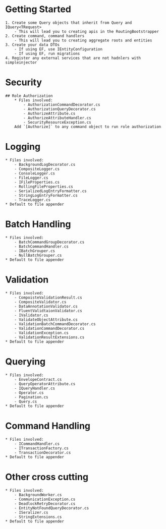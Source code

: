 # Getting Started
    1. Create some Query objects that inherit from Query and IQuery<TRequest>
        - This will lead you to creating apis in the RoutingBootstrapper
    2. Create command, command handlers
        - This will lead you to creating aggregate roots and entities
    3. Create your data DTOs
        - If using EF, use IEntityConfiguration
        - If using EF, run migrations
    4. Register any external services that are not hadnlers with simpleinjector

# Security
    ## Role Authorization
        * Files involved:
            - AuthorizationCommandDecorator.cs
            - AuthorizationQueryDecorator.cs
            - AuthorizeAttribute.cs
            - AuthorizeAttributeHandler.cs
            - SecurityResourceException.cs
        Add `[Authorize]` to any command object to run role authorization

# Logging
    * Files involved:
        - BackgroundLogDecorator.cs
        - CompositeLogger.cs
        - ConsoleLogger.cs
        - FileLogger.cs
        - IFileProperties.cs
        - RollingFileProperties.cs
        - SerializedLogEntryFormatter.cs
        - StringLogEntryFormatter.cs
        - TraceLogger.cs
    * Default to file appender

# Batch Handling
    * Files involved:
        - BatchCommandGroupDecorator.cs
        - BatchCommandHandler.cs
        - IBatchGrouper.cs
        - NullBatchGrouper.cs
    * Default to file appender

# Validation
    * Files involved:
        - CompoisteValidationResult.cs
        - CompositeValidator.cs
        - DataAnnotationValidator.cs
        - FluentValidtaionValidator.cs
        - IValidator.cs
        - ValidateObjectAttribute.cs
        - ValidationBatchCommandDecorator.cs
        - ValidationCommandDecorator.cs
        - ValidationException.cs
        - ValidationResultExtensions.cs
    * Default to file appender

# Querying
    * Files involved:
        - EnvelopeContract.cs
        - QueryOperatorAttribute.cs
        - IQueryHandler.cs
        - Operator.cs
        - Pagination.cs
        - Query.cs
    * Default to file appender

# Command Handling
    * Files involved:
        - ICommandHandler.cs
        - ITransactionFactory.cs
        - TransactionDecorator.cs
    * Default to file appender

# Other cross cutting
    * Files involved:
        - BackgroundWorker.cs
        - CommunicationException.cs
        - DeadlockRetryDecorator.cs
        - EntityNotFoundQueryDecorator.cs
        - ISeralizer.cs
        - StringExtensions.cs
    * Default to file appender
